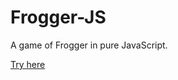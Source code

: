 # Frogger-JS

A game of Frogger in pure JavaScript.

[Try here](https://a-sauvaget.github.io/Frogger-JS/)
